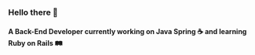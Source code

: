 ### Hello there 👋

#### A Back-End Developer currently working on Java Spring ☕ and learning Ruby on Rails 🛤️
